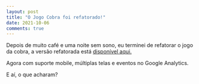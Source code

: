 ```yaml
---
layout: post
title: "O Jogo Cobra foi refatorado!"
date: 2021-10-06
comments: true
---
```


Depois de muito café e uma noite sem sono, eu terminei de refatorar o jogo da cobra, a versão refatorada está [disponível aqui.](https://rafael-dev-21.netlify.app/jogos/snake-refactor)

Agora com suporte mobile, múltiplas telas e eventos no Google Analytics.

E aí, o que acharam?